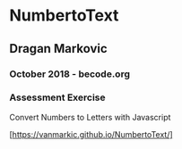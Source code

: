 # NumbertoText

## Dragan Markovic

### October 2018 - becode.org

### Assessment Exercise

Convert Numbers to Letters with Javascript

[https://vanmarkic.github.io/NumbertoText/]